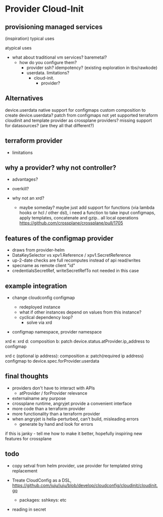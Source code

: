 # Provider Cloud-Init

## provisioning managed services

(inspiration)
typical uses

atypical uses
  
* what about traditional vm services? baremetal?
  * how do you configure them?
    * provider ssh? idempotency? (existing exploration in tbs/rawkode)
    * userdata. limitations?
      * cloud-init.
        * provider?
## Alternatives

device.userdata native support for configmaps
custom composition to create device.userdata?
patch from configmaps not yet supported
terraform cloudinit and template provider as crossplane providers?
  missing support for datasources? (are they all that different?)

## terraform provider

* limitations

## why a provider? why not controller?

* advantages?
* overkill?

* why not an xrd?
  * maybe someday? maybe just add support for functions (via lambda hooks or hcl / other dsl), i need a function to take input configmaps, apply templates, concatenate and gzip.. all local operations
    https://github.com/crossplane/crossplane/pull/1705


## features of the configmap provider

* draws from provider-helm
* DataKeySelector vs xpv1.Reference / xpv1.SecretReference
* up-2-date checks are full recomputes instead of api read/writes
* specname as remote client "id"
* credentialsSecretRef, writeSecretRefTo not needed in this case

## example integration

* change cloudconfig configmap
  * redeployed instance
  * what if other instances depend on values from this instance?
  * cyclical dependency loop?
    * solve via xrd

* configmap namespace, provider namespace

xrd e:
  xrd d:
   composition b:
    patch device.status.atProvider.ip_address to configmap

  xrd c (optional ip address):
    composition a:
       patch(required ip address) configmap to device.spec.forProvider.userdata

## final thoughts

* providers don't have to interact with APIs
  * atProvider / forProvider relevance
* externalname any purpose
* crossplane runtime, angryjet provide a convenient interface
* more code than a terraform provider
* more functionality than a terraform provider
* when angryjet is hella-perturbed, can't build, misleading errors
  * generate by hand and look for errors

if this is janky - tell me how to make it better, hopefully inspiring new features for crossplane

## todo

* copy setval from helm provider, use provider for templated string replacement
* Treate CloudConfig as a DSL, https://github.com/juju/juju/blob/develop/cloudconfig/cloudinit/cloudinit.go
  * packages: sshkeys: etc

* reading in secret